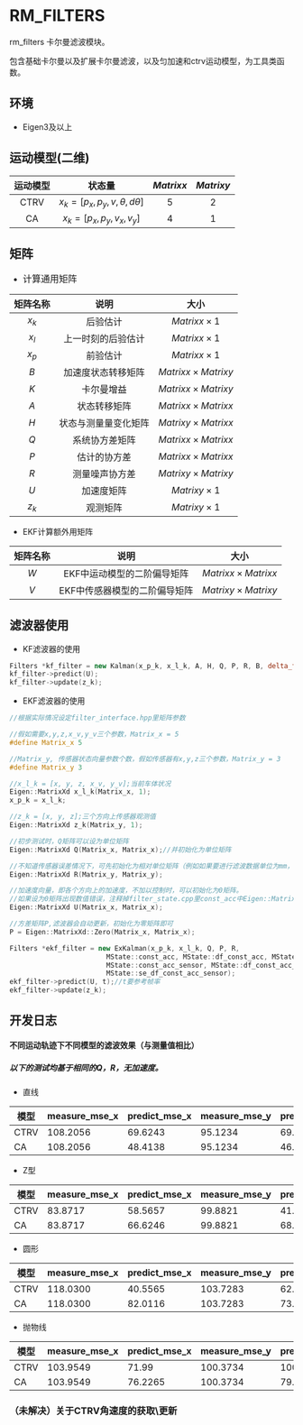 # RM_FILTERS

rm_filters 卡尔曼滤波模块。

包含基础卡尔曼以及扩展卡尔曼滤波，以及匀加速和ctrv运动模型，为工具类函数。

## 环境

- Eigen3及以上 

## 运动模型(二维)

| 运动模型 |                状态量                | $Matrixx$ | $Matrixy$ |
| :------: | :----------------------------------: | :-------: | :-------: |
|   CTRV   | $x_k=[p_x, p_y, v, \theta, d\theta]$ |     5     |     2     |
|    CA    |      $x_k=[p_x, p_y, v_x, v_y]$      |     4     |     1     |

## 矩阵

* <font size=3>计算通用矩阵</font>

| 矩阵名称 |         说明         |          大小           |
| :------: | :------------------: | :---------------------: |
|  $x_k$   |       后验估计       |    $Matrixx\times1$     |
|  $x_l$   |  上一时刻的后验估计  |    $Matrixx\times1$     |
|  $x_p$   |       前验估计       |    $Matrixx\times1$     |
|   $B$    |  加速度状态转移矩阵  | $Matrixx\times Matrixy$ |
|   $K$    |      卡尔曼增益      | $Matrixx\times Matrixy$ |
|   $A$    |     状态转移矩阵     | $Matrixx\times Matrixx$ |
|   $H$    | 状态与测量量变化矩阵 | $Matrixy\times Matrixx$ |
|   $Q$    |    系统协方差矩阵    | $Matrixx\times Matrixx$ |
|   $P$    |     估计的协方差     | $Matrixx\times Matrixx$ |
|   $R$    |    测量噪声协方差    | $Matrixy\times Matrixy$ |
|   $U$    |      加速度矩阵      |    $Matrixy\times1$     |
|  $z_k$   |       观测矩阵       |    $Matrixy\times1$     |

- EKF计算额外用矩阵

| 矩阵名称 |             说明              |          大小           |
| :------: | :---------------------------: | :---------------------: |
|   $W$    |  EKF中运动模型的二阶偏导矩阵  | $Matrixx\times Matrixx$ |
|   $V$    | EKF中传感器模型的二阶偏导矩阵 | $Matrixy\times Matrixy$ |

## 滤波器使用

* KF滤波器的使用

```c++
Filters *kf_filter = new Kalman(x_p_k, x_l_k, A, H, Q, P, R, B, delta_t);
kf_filter->predict(U);
kf_filter->update(z_k);
```

- EKF滤波器的使用

```c++
//根据实际情况设定filter_interface.hpp里矩阵参数

//假如需要x,y,z,x_v,y_v三个参数，Matrix_x = 5
#define Matrix_x 5

//Matrix_y, 传感器状态向量参数个数，假如传感器有x,y,z三个参数，Matrix_y = 3
#define Matrix_y 3

//x_l_k = [x, y, z, x_v, y_v];当前车体状况
Eigen::MatrixXd x_l_k(Matrix_x, 1);
x_p_k = x_l_k;

//z_k = [x, y, z];三个方向上传感器观测值
Eigen::MatrixXd z_k(Matrix_y, 1);

//初步测试时，Q矩阵可以设为单位矩阵
Eigen::MatrixXd Q(Matrix_x, Matrix_x);//并初始化为单位矩阵

//不知道传感器误差情况下，可先初始化为相对单位矩阵（例如如果要进行滤波数据单位为mm，可初始化为1mm）
Eigen::MatrixXd R(Matrix_y, Matrix_y);

//加速度向量，即各个方向上的加速度，不加以控制时，可以初始化为0矩阵。
//如果设为0矩阵出现数值错误，注释掉filter_state.cpp里const_acc中Eigen::MatrixXd x_p = A * x_l_k + U * B;这条语句中的 U * B部分
Eigen::MatrixXd U(Matrix_x, Matrix_x);

//方差矩阵P,滤波器会自动更新，初始化为零矩阵即可
P = Eigen::MatrixXd::Zero(Matrix_x, Matrix_x);

Filters *ekf_filter = new ExKalman(x_p_k, x_l_k, Q, P, R, 
						MState::const_acc, MState::df_const_acc, MState::se_df_const_acc,
						MState::const_acc_sensor, MState::df_const_acc_sensor,
						MState::se_df_const_acc_sensor);
ekf_filter->predict(U, t);//t要参考帧率
ekf_filter->update(z_k);
```

## 开发日志

#### 不同运动轨迹下不同模型的滤波效果（与测量值相比）

##### 以下的测试均基于相同的Q，R，无加速度。

- 直线

| 模型 | measure_mse_x | predict_mse_x | measure_mse_y | predict_mse_y |
| ---- | ------------- | ------------- | ------------- | ------------- |
| CTRV | 108.2056      | 69.6243       | 95.1234       | 69.9184       |
| CA   | 108.2056      | 48.4138       | 95.1234       | 46.2228       |

- Z型

| 模型 | measure_mse_x | predict_mse_x | measure_mse_y | predict_mse_y |
| ---- | ------------- | ------------- | ------------- | ------------- |
| CTRV | 83.8717       | 58.5657       | 99.8821       | 41.8936       |
| CA   | 83.8717       | 66.6246       | 99.8821       | 68.0075       |

* 圆形

| 模型 | measure_mse_x | predict_mse_x | measure_mse_y | predict_mse_y |
| ---- | ------------- | ------------- | ------------- | ------------- |
| CTRV | 118.0300      | 40.5565       | 103.7283      | 62.7990       |
| CA   | 118.0300      | 82.0116       | 103.7283      | 73.4186       |

- 抛物线

| 模型 | measure_mse_x | predict_mse_x | measure_mse_y | predict_mse_y |
| ---- | ------------- | ------------- | ------------- | ------------- |
| CTRV | 103.9549      | 71.99         | 100.3734      | 100.0412      |
| CA   | 103.9549      | 76.2265       | 100.3734      | 79.3148       |

### （未解决）关于CTRV角速度的获取\更新


